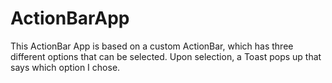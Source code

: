 # ActionBarApp
This ActionBar App is based on a custom ActionBar, which has three different options that can be selected.  Upon selection, a Toast pops up that says which option I chose.
